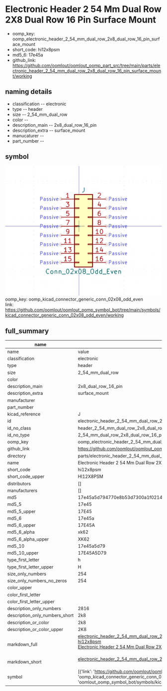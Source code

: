 # Electronic Header 2 54 Mm Dual Row 2X8 Dual Row 16 Pin Surface Mount

  
* oomp_key: oomp_electronic_header_2_54_mm_dual_row_2x8_dual_row_16_pin_surface_mount 
* short_code: hi12x8psm
* md5_6: 17e45a  
* github_link: https://github.com/oomlout/oomlout_oomp_part_src/tree/main/parts/electronic_header_2_54_mm_dual_row_2x8_dual_row_16_pin_surface_mount/working  
## naming details
* classification -- electronic
* type -- header
* size -- 2_54_mm_dual_row
* color -- 
* description_main -- 2x8_dual_row_16_pin
* description_extra -- surface_mount
* manucaturer -- 
* part_number -- 



## symbol

![](symbol/0/working/working_600.png)  
oomp_key: oomp_kicad_connector_generic_conn_02x08_odd_even  
link: https://github.com/oomlout/oomlout_oomp_symbol_bot/tree/main/symbols/kicad_connector_generic_conn_02x08_odd_even/working  


## full_summary
| name | value | 
| --- | --- | 
| name | value | 
| classification | electronic | 
| type | header | 
| size | 2_54_mm_dual_row | 
| color |  | 
| description_main | 2x8_dual_row_16_pin | 
| description_extra | surface_mount | 
| manufacturer |  | 
| part_number |  | 
| kicad_reference | J | 
| id | electronic_header_2_54_mm_dual_row_2x8_dual_row_16_pin_surface_mount | 
| id_no_class | header_2_54_mm_dual_row_2x8_dual_row_16_pin_surface_mount | 
| id_no_type | 2_54_mm_dual_row_2x8_dual_row_16_pin_surface_mount | 
| oomp_key | oomp_electronic_header_2_54_mm_dual_row_2x8_dual_row_16_pin_surface_mount | 
| github_link | https://github.com/oomlout/oomlout_oomp_part_src/tree/main/parts/electronic_header_2_54_mm_dual_row_2x8_dual_row_16_pin_surface_mount/working | 
| directory | parts/electronic_header_2_54_mm_dual_row_2x8_dual_row_16_pin_surface_mount | 
| name | Electronic Header 2 54 Mm Dual Row 2X8 Dual Row 16 Pin Surface Mount | 
| short_code | hi12x8psm | 
| short_code_upper | HI12X8PSM | 
| distributors | [] | 
| manufacturers | [] | 
| md5 | 17e45a5d794770e8b53d7300a1f02142 | 
| md5_5 | 17e45 | 
| md5_5_upper | 17E45 | 
| md5_6 | 17e45a | 
| md5_6_upper | 17E45A | 
| md5_6_alpha | xk62 | 
| md5_6_alpha_upper | XK62 | 
| md5_10 | 17e45a5d79 | 
| md5_10_upper | 17E45A5D79 | 
| type_first_letter | h | 
| type_first_letter_upper | H | 
| size_only_numbers | 254 | 
| size_only_numbers_no_zeros | 254 | 
| color_upper |  | 
| color_first_letter |  | 
| color_first_letter_upper |  | 
| description_only_numbers | 2816 | 
| description_only_numbers_short | 2k8 | 
| description_or_color | 2k8 | 
| description_or_color_upper | 2K8 | 
| markdown_full | [electronic_header_2_54_mm_dual_row_2x8_dual_row_16_pin_surface_mount](https://github.com/oomlout/oomlout_oomp_part_src/tree/main/parts/electronic_header_2_54_mm_dual_row_2x8_dual_row_16_pin_surface_mount/working)<br>[hi12x8psm](https://github.com/oomlout/oomlout_oomp_part_src/tree/main/parts/electronic_header_2_54_mm_dual_row_2x8_dual_row_16_pin_surface_mount/working)<br>[Electronic Header 2 54 Mm Dual Row 2X8 Dual Row 16 Pin Surface Mount](https://github.com/oomlout/oomlout_oomp_part_src/tree/main/parts/electronic_header_2_54_mm_dual_row_2x8_dual_row_16_pin_surface_mount/working)<br><br> | 
| markdown_short | [electronic_header_2_54_mm_dual_row_2x8_dual_row_16_pin_surface_mount](https://github.com/oomlout/oomlout_oomp_part_src/tree/main/parts/electronic_header_2_54_mm_dual_row_2x8_dual_row_16_pin_surface_mount/working)<br><br> | 
| symbol | [{'link': 'https://github.com/oomlout/oomlout_oomp_symbol_bot/tree/main/symbols/kicad_connector_generic_conn_02x08_odd_even', 'oomp_key': 'oomp_kicad_connector_generic_conn_02x08_odd_even', 'directory': 'oomlout_oomp_symbol_bot/symbols/kicad_connector_generic_conn_02x08_odd_even//working/working.kicad_sym'}] | 
